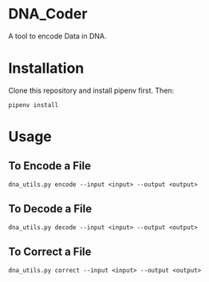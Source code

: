 # DNA_Coder

A tool to encode Data in DNA.

# Installation
Clone this repository and install pipenv first. Then:
```
pipenv install
```


# Usage

## To Encode a File

`dna_utils.py encode --input <input> --output <output>`

## To Decode a File
`dna_utils.py decode --input <input> --output <output>`

## To Correct a File
`dna_utils.py correct --input <input> --output <output>`
